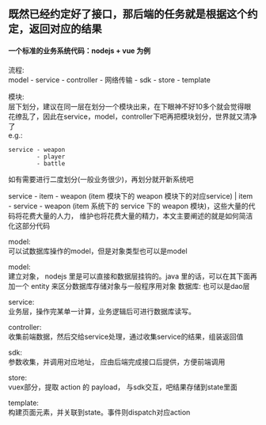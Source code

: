 
既然已经约定好了接口，那后端的任务就是根据这个约定，返回对应的结果
------
#### 一个标准的业务系统代码：nodejs + vue 为例
流程:  
model - service - controller - 网络传输 - sdk - store - template  
  
模块:  
层下划分，建议在同一层在划分一个模块出来，在下眼神不好10多个就会觉得眼花缭乱了，因此在service，model，controller下吧再把模块划分，世界就又清净了  
e.g.:  
```
service - weapon
        - player
        - battle
```
如有需要进行二度划分(一般业务很少)，再划分就开新系统吧  

service - item - weapon (item 模块下的 weapon 模块下的对应service) | item - service - weapon (item 系统下的 service 下的 weapon 模块)，这些大量的代码将花费大量的人力， 维护也将花费大量的精力，本文主要阐述的就是如何简洁化这部分代码

model:  
可以试数据库操作的model，但是对象类型也可以是model  

model:  
建立对象， nodejs 里是可以直接和数据层挂钩的。java 里的话，可以在其下面再加一个 entity 来区分数据库存储对象与一般程序用对象
数据库: 也可以是dao层

service:  
业务层，操作完某单一计算，业务逻辑后可进行数据库读写。

controller:  
收集前端数据，然后交给service处理，通过收集service的结果，组装返回值

sdk:  
参数收集，并调用对应地址， 应由后端完成接口后提供，方便前端调用

store:  
vuex部分，提取 action 的 payload， 与sdk交互，吧结果存储到state里面

template:  
构建页面元素，并关联到state。事件则dispatch对应action
